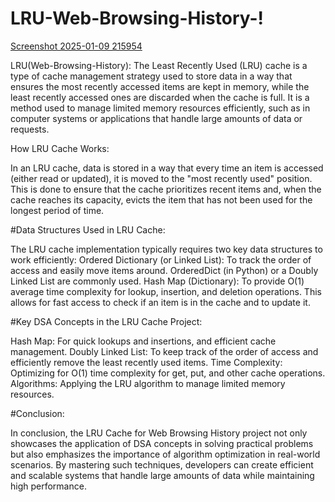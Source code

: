 # LRU-Web-Browsing-History-!

[Screenshot 2025-01-09 215954](https://github.com/user-attachments/assets/c66f89a2-07bf-41a9-8f61-9c5a6f1fa967)

 LRU(Web-Browsing-History):
The Least Recently Used (LRU) cache is a type of cache management strategy used to store data in a way that ensures the most recently accessed items are kept in memory, while the least recently accessed ones are discarded when the cache is full. It is a method used to manage limited memory resources efficiently, such as in computer systems or applications that handle large amounts of data or requests.


 How LRU Cache Works:
 
In an LRU cache, data is stored in a way that every time an item is accessed (either read or updated), it is moved to the "most recently used" position. This is done to ensure that the cache prioritizes recent items and, when the cache reaches its capacity, evicts the item that has not been used for the longest period of time.


#Data Structures Used in LRU Cache:

The LRU cache implementation typically requires two key data structures to work efficiently:
Ordered Dictionary (or Linked List): To track the order of access and easily move items around.
OrderedDict (in Python) or a Doubly Linked List are commonly used.
Hash Map (Dictionary): To provide O(1) average time complexity for lookup, insertion, and deletion operations.
This allows for fast access to check if an item is in the cache and to update it.

#Key DSA Concepts in the LRU Cache Project:

Hash Map: For quick lookups and insertions, and efficient cache management.
Doubly Linked List: To keep track of the order of access and efficiently remove the least recently used items.
Time Complexity: Optimizing for O(1) time complexity for get, put, and other cache operations.
Algorithms: Applying the LRU algorithm to manage limited memory resources.

#Conclusion:

In conclusion, the LRU Cache for Web Browsing History project not only showcases the application of DSA concepts in solving practical problems but also emphasizes the importance of algorithm optimization in real-world scenarios. By mastering such techniques, developers can create efficient and scalable systems that handle large amounts of data while maintaining high performance.
